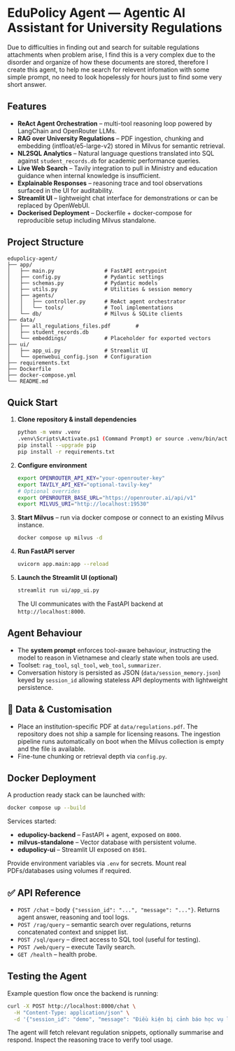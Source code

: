 # EduPolicy Agent — Agentic AI Assistant for University Regulations

Due to difficulties in finding out and search for suitable regulations attachments when problem arise, I find this is a very complex due to the disorder and organize of how these documents are stored, therefore I create this agent, to help me search for relevent infomation with some simple prompt, no need to look hopelessly for hours just to find some very short answer.

## Features

- **ReAct Agent Orchestration** – multi-tool reasoning loop powered by
  LangChain and OpenRouter LLMs.
- **RAG over University Regulations** – PDF ingestion, chunking and embedding
  (intfloat/e5-large-v2) stored in Milvus for semantic retrieval.
- **NL2SQL Analytics** – Natural language questions translated into SQL against
  `student_records.db` for academic performance queries.
- **Live Web Search** – Tavily integration to pull in Ministry and education
  guidance when internal knowledge is insufficient.
- **Explainable Responses** – reasoning trace and tool observations surfaced in
  the UI for auditability.
- **Streamlit UI** – lightweight chat interface for demonstrations or can be
  replaced by OpenWebUI.
- **Dockerised Deployment** – Dockerfile + docker-compose for reproducible
  setup including Milvus standalone.

## Project Structure

```
edupolicy-agent/
├── app/
│   ├── main.py                # FastAPI entrypoint
│   ├── config.py              # Pydantic settings
│   ├── schemas.py             # Pydantic models
│   ├── utils.py               # Utilities & session memory
│   ├── agents/
│   │   ├── controller.py      # ReAct agent orchestrator
│   │   └── tools/             # Tool implementations
│   └── db/                    # Milvus & SQLite clients
├── data/
│   ├── all_regulations_files.pdf        # 
│   ├── student_records.db     
│   └── embeddings/            # Placeholder for exported vectors
├── ui/
│   ├── app_ui.py              # Streamlit UI
│   └── openwebui_config.json  # Configuration
├── requirements.txt
├── Dockerfile
├── docker-compose.yml
└── README.md
```

## Quick Start

1. **Clone repository & install dependencies**

   ```bash
   python -m venv .venv
   .venv\Scripts\Activate.ps1 (Command Prompt) or source .venv/bin/activate (Bash)
   pip install --upgrade pip
   pip install -r requirements.txt
   ```

2. **Configure environment**

   ```bash
   export OPENROUTER_API_KEY="your-openrouter-key"
   export TAVILY_API_KEY="optional-tavily-key"
   # Optional overrides
   export OPENROUTER_BASE_URL="https://openrouter.ai/api/v1"
   export MILVUS_URI="http://localhost:19530"
   ```

3. **Start Milvus** – run via docker compose or connect to an existing Milvus
   instance.

   ```bash
   docker compose up milvus -d
   ```

4. **Run FastAPI server**

   ```bash
   uvicorn app.main:app --reload
   ```

5. **Launch the Streamlit UI (optional)**

   ```bash
   streamlit run ui/app_ui.py
   ```

   The UI communicates with the FastAPI backend at `http://localhost:8000`.

## Agent Behaviour

- The **system prompt** enforces tool-aware behaviour, instructing the model to
  reason in Vietnamese and clearly state when tools are used.
- Toolset: `rag_tool`, `sql_tool`, `web_tool`, `summarizer`.
- Conversation history is persisted as JSON (`data/session_memory.json`) keyed by
  `session_id` allowing stateless API deployments with lightweight persistence.

## 📄 Data & Customisation

- Place an institution-specific PDF at `data/regulations.pdf`. The repository
  does not ship a sample for licensing reasons. The ingestion pipeline runs
  automatically on boot when the Milvus collection is empty and the file is
  available.
- Fine-tune chunking or retrieval depth via `config.py`.

## Docker Deployment

A production ready stack can be launched with:

```bash
docker compose up --build
```

Services started:

- **edupolicy-backend** – FastAPI + agent, exposed on `8000`.
- **milvus-standalone** – Vector database with persistent volume.
- **edupolicy-ui** – Streamlit UI exposed on `8501`.

Provide environment variables via `.env` for secrets. Mount real PDFs/databases
using volumes if required.

## ✅ API Reference

- `POST /chat` – body `{"session_id": "...", "message": "..."}`. Returns
  agent answer, reasoning and tool logs.
- `POST /rag/query` – semantic search over regulations, returns concatenated
  context and snippet list.
- `POST /sql/query` – direct access to SQL tool (useful for testing).
- `POST /web/query` – execute Tavily search.
- `GET /health` – health probe.

## Testing the Agent

Example question flow once the backend is running:

```bash
curl -X POST http://localhost:8000/chat \
  -H "Content-Type: application/json" \
  -d '{"session_id": "demo", "message": "Điều kiện bị cảnh báo học vụ là gì?"}'
```

The agent will fetch relevant regulation snippets, optionally summarise and
respond. Inspect the reasoning trace to verify tool usage.

